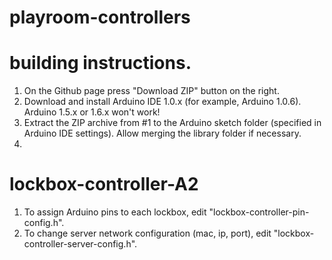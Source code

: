 # playroom-controllers

# building instructions.
1. On the Github page press "Download ZIP" button on the right.
2. Download and install Arduino IDE 1.0.x (for example, Arduino 1.0.6). Arduino 1.5.x or 1.6.x won't work!
3. Extract the ZIP archive from #1 to the Arduino sketch folder (specified in Arduino IDE settings). Allow merging the library folder if necessary.
4. 

lockbox-controller-A2
==================
1. To assign Arduino pins to each lockbox, edit "lockbox-controller-pin-config.h".
2. To change server network configuration (mac, ip, port), edit "lockbox-controller-server-config.h".


